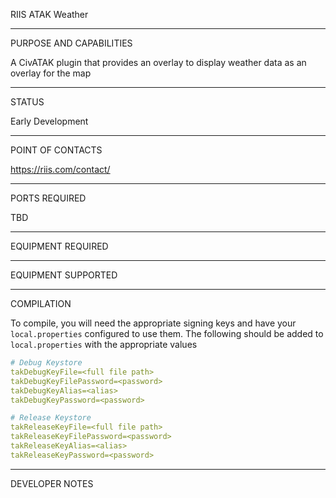 RIIS ATAK Weather


_________________________________________________________________
PURPOSE AND CAPABILITIES

A CivATAK plugin that provides an overlay to display weather data as an overlay for the map


_________________________________________________________________
STATUS

Early Development

_________________________________________________________________
POINT OF CONTACTS

https://riis.com/contact/

_________________________________________________________________
PORTS REQUIRED

TBD

_________________________________________________________________
EQUIPMENT REQUIRED

_________________________________________________________________
EQUIPMENT SUPPORTED

_________________________________________________________________
COMPILATION

To compile, you will need the appropriate signing keys and have your `local.properties` configured to use them. The following should be added to `local.properties` with the appropriate values

```yml
# Debug Keystore
takDebugKeyFile=<full file path>
takDebugKeyFilePassword=<password>
takDebugKeyAlias=<alias>
takDebugKeyPassword=<password>

# Release Keystore
takReleaseKeyFile=<full file path>
takReleaseKeyFilePassword=<password>
takReleaseKeyAlias=<alias>
takReleaseKeyPassword=<password>
```

_________________________________________________________________
DEVELOPER NOTES


